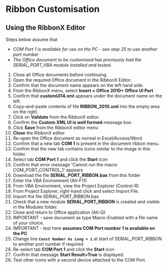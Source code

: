 # Ribbon Customisation

## Using the RibbonX Editor

Steps below assume that 

* _COM Port 1 is available for use on the PC - see step 25 to use another port number_
* _The Office document to be customised has previously had the SERIAL_PORT_VBA module installed and tested._

1. Close all Office documents before continuing.
2. Open the required Office document in the RibbonX Editor.
3. Confirm that the document name appears on the left hand side.
4. From the RibbonX menu, select **Insert > Office 2010+ Office UI Part**
5. Confirm that **customUI14.xml** appears under the document name on the left.
6. Copy-and-paste contents of file **RIBBON_2010.xml** into the empty area on the right.
7. Click on **Validate** from the RibbonX editor.
8. Confirm the **Custom XML UI is well formed** message box.
9. Click **Save** from the RibbonX editor menu
10. **Close** the RibbonX editor
11. Re-open the Office document as normal in Excel/Access/Word
12. Confirm that a new tab **COM 1** is present in the document ribbon menu.
13. Confirm that the new tab contains icons similar to the image in this folder.
14. Select tab **COM Port 1** and click the **Start** icon
15. Confirm that error message 'Cannot run the macro COM_PORT_CONTROL_1' appears
16. Download the file **SERIAL_PORT_RIBBON.bas** from this folder
17. Enter the VBA Environment (Alt-F11)
18. From VBA Environment, view the Project Explorer (Control-R)
19. From Project Explorer, right-hand click and select Import File.
20. Import the file SERIAL_PORT_RIBBON.bas
21. Check that a new module **SERIAL_PORT_RIBBON** is created and visible in the Modules folder. 
22. Close and return to Office application (Alt-Q)
23. IMPORTANT - save document as type Macro-Enabled with a file name of your choice.
24. IMPORTANT - test here **assumes COM Port number 1 is available on the PC** 
25. Change line **`Const Number As Long = 1`** at start of SERIAL_PORT_RIBBON to another port number if required 
26. Re-select tab **COM Port 1** and click the **Start** icon
27. Confirm that message **Start Result=True** is displayed. 
28. Test other icons with a second device attached to the COM Port. 
